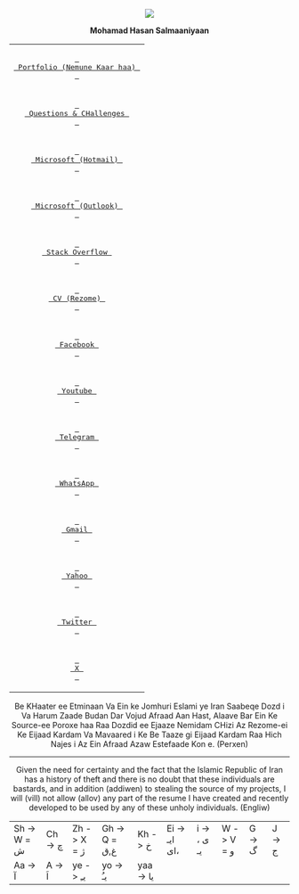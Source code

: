 <p align='center'>
 <img src="https://lh3.googleusercontent.com/a/ACg8ocKU6LTF-Ba4aBVlLdnogNVDczyhSwQZHi63tCOLbno2pvLR6fJB=s150-c-no">
</p>
  
<p align='center'>
  <strong>Mohamad Hasan Salmaaniyaan</strong>
</p>
<div align="center">
   <table>
    
   <tr>
        <td colspan='2'>
             <p align='center'><a href="https://github.com/mohamadhasansalmaaniyaan72/Portfolio-Nemune-Kaar-haa-/releases/download/main/Portfolio.Nemune.Kaar.haa.pdf"><kbd> <br> Portfolio (Nemune Kaar haa) <br> </kbd></a></p>
        </td>
   </tr>
    
   <tr>
       <td colspan='2'>
             <p align='center'><a href="https://github.com/mohamadhasansalmaaniyaan72/Questions-CHallenges/issues"><kbd> <br> Questions & CHallenges <br> </kbd></a></p>
       </td>
   </tr>

  <tr>
       <td colspan='2'>
             <p align='center'><a href="https://learn.microsoft.com/en-us/users/mohammadhasansalmanian-5415/"><kbd> <br> Microsoft (Hotmail) <br> </kbd></a></p>
       </td>
  </tr>
 
  <tr>
       <td colspan='2'>
             <p align='center'><a href="https://learn.microsoft.com/en-us/users/mohamadhasansalmaaniyaan-1957/"><kbd> <br> Microsoft (Outlook) <br> </kbd></a></p>
       </td>
  </tr>
   
   <tr>
       <td colspan='2'>
             <p align='center'><a href="https://stackoverflow.com/users/5234401/mohamad-hasan-salmaaniyaan"><kbd> <br> Stack Overflow <br> </kbd></a></p>
       </td>
   </tr>
  
   <tr>
       <td colspan='2'>
             <p align='center'><a href="https://cvbuilder.me/resume/fa/10638339-54f0-452f-9666-87ba49ff7dea"><kbd> <br> CV (Rezome) <br> </kbd></a></p>
       </td>
   </tr>
    
   <tr>
       <td colspan='2'>
             <p align='center'><a href="https://www.facebook.com/mohamad.hasan.salmaaniyaan"><kbd> <br> Facebook <br> </kbd></a></p>
       </td>
   </tr>

   <tr>
       <td colspan='2'>
             <p align='center'><a href="https://www.youtube.com/@mohamadhasansalmaaniyaan"><kbd> <br> Youtube <br> </kbd></a></p>
       </td>
   </tr>
   
   <tr>
       <td colspan='2'>
             <p align='center'><a href="https://t.me/Mohamad_Hasan_Salmaaniyaan"><kbd> <br> Telegram <br> </kbd></a></p>
       </td>
   </tr>
   
   <tr>
       <td colspan='2'>
             <p align='center'><a href="https://wa.me/989130226121"><kbd> <br> WhatsApp <br> </kbd></a></p>
       </td>
   </tr>
   
   <tr>
       <td colspan='2'>
             <p align='center'><a href="mailto:mh.salmanian@gmail.com"><kbd> <br> Gmail <br> </kbd></a></p>
       </td>
   </tr>
   
   <tr>
       <td colspan='2'>
             <p align='center'><a href="mailto:mh.salmanian@yahoo.com"><kbd> <br> Yahoo <br> </kbd></a></p>
       </td>
   </tr>
   
   <tr>
       <td colspan='2'>
         <p align='center'><a href="https://twitter.com/salmaaniyaan72"><kbd> <br> Twitter <br> </kbd></a></p>
       </td>
   </tr>
   
   <tr>
       <td colspan='2'>
             <p align='center'><a href="https://x.com/salmaaniyaan72"><kbd> <br> X <br> </kbd></a></p>
       </td>
   </tr>
 </table>

Be KHaater ee Etminaan Va Ein ke Jomhuri Eslami ye Iran Saabeqe Dozd i Va Harum Zaade Budan Dar Vojud Afraad Aan Hast, Alaave Bar Ein Ke Source-ee Poroxe haa Raa
Dozdid ee Ejaaze Nemidam CHizi Az Rezome-ei Ke Eijaad Kardam Va Mavaared i Ke Be Taaze gi Eijaad Kardam Raa Hich Najes i Az Ein Afraad Azaw Estefaade Kon e. (Perxen)

----
Given the need for certainty and the fact that the Islamic Republic of Iran has a history of theft and there is no doubt that these individuals are bastards, and in addition (addiwen) to stealing the source of my projects, I will (vill) not allow (allov) any part of the resume I have created and recently developed to be used by any of these unholy individuals. (Engliw)

<table>
 <tr>
  <td>
   Sh -> W = ش
  </td>

  <td>
   Ch -> چ
  </td>
   
  <td>
   Zh -> X = ژ
  </td>

  <td>
   Gh -> Q = غ,ق
  </td>

  <td>
   Kh -> خ
  </td>

  <td>
   Ei -> ایـ ،ای
  </td>

  <td>
   i -> ی ، یـ
  </td>

  <td>
   W -> V = و
  </td>

  <td>
   G -> گ
  </td>

   <td>
   J -> ج
  </td>
 </tr>

 <tr>
  <td>
   Aa -> آ
  </td>
  <td>
   A -> اَ
  </td>

  <td>
   ye ->  یـِ
  </td>

  <td>
   yo -> یـُ
  </td>

  <td>
   yaa -> یا
  </td>
  
 </tr>
</table>


</div>
